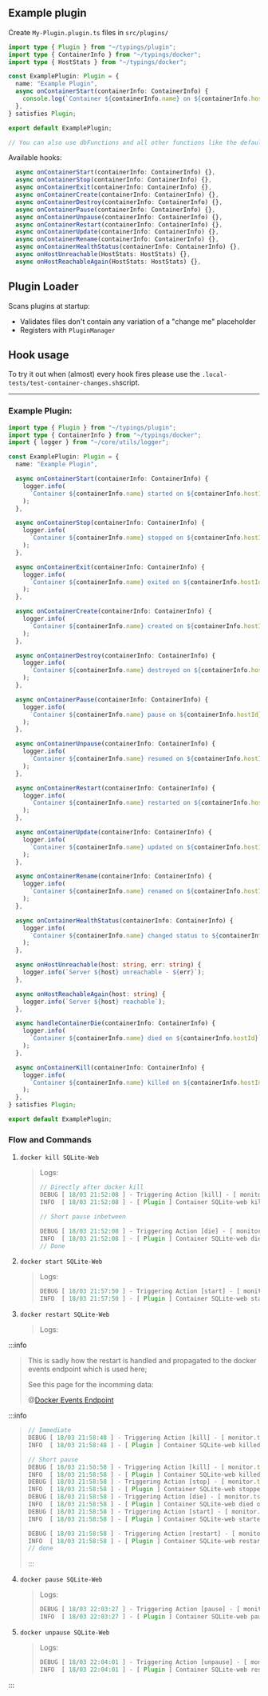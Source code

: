 ## Example plugin

Create `My-Plugin.plugin.ts` files in `src/plugins/`

```typescript
import type { Plugin } from "~/typings/plugin";
import type { ContainerInfo } from "~/typings/docker";
import type { HostStats } from "~/typings/docker";

const ExamplePlugin: Plugin = {
  name: "Example Plugin",
  async onContainerStart(containerInfo: ContainerInfo) {
    console.log(`Container ${containerInfo.name} on ${containerInfo.hostId} started!`
  },
} satisfies Plugin;

export default ExamplePlugin;

// You can also use dbFunctions and all other functions like the default logger!
```

Available hooks:

```typescript
  async onContainerStart(containerInfo: ContainerInfo) {},
  async onContainerStop(containerInfo: ContainerInfo) {},
  async onContainerExit(containerInfo: ContainerInfo) {},
  async onContainerCreate(containerInfo: ContainerInfo) {},
  async onContainerDestroy(containerInfo: ContainerInfo) {},
  async onContainerPause(containerInfo: ContainerInfo) {},
  async onContainerUnpause(containerInfo: ContainerInfo) {},
  async onContainerRestart(containerInfo: ContainerInfo) {},
  async onContainerUpdate(containerInfo: ContainerInfo) {},
  async onContainerRename(containerInfo: ContainerInfo) {},
  async onContainerHealthStatus(containerInfo: ContainerInfo) {},
  async onHostUnreachable(HostStats: HostStats) {},
  async onHostReachableAgain(HostStats: HostStats) {},
```

## Plugin Loader

Scans plugins at startup:

* Validates files don't contain any variation of a "change me" placeholder
* Registers with `PluginManager`

## Hook usage

To try it out when (almost) every hook fires please use the `.local-tests/test-container-changes.sh`script.


---

### **Example Plugin:**

```typescript
import type { Plugin } from "~/typings/plugin";
import type { ContainerInfo } from "~/typings/docker";
import { logger } from "~/core/utils/logger";

const ExamplePlugin: Plugin = {
  name: "Example Plugin",

  async onContainerStart(containerInfo: ContainerInfo) {
    logger.info(
      `Container ${containerInfo.name} started on ${containerInfo.hostId}`,
    );
  },

  async onContainerStop(containerInfo: ContainerInfo) {
    logger.info(
      `Container ${containerInfo.name} stopped on ${containerInfo.hostId}`,
    );
  },

  async onContainerExit(containerInfo: ContainerInfo) {
    logger.info(
      `Container ${containerInfo.name} exited on ${containerInfo.hostId}`,
    );
  },

  async onContainerCreate(containerInfo: ContainerInfo) {
    logger.info(
      `Container ${containerInfo.name} created on ${containerInfo.hostId}`,
    );
  },

  async onContainerDestroy(containerInfo: ContainerInfo) {
    logger.info(
      `Container ${containerInfo.name} destroyed on ${containerInfo.hostId}`,
    );
  },

  async onContainerPause(containerInfo: ContainerInfo) {
    logger.info(
      `Container ${containerInfo.name} pause on ${containerInfo.hostId}`,
    );
  },

  async onContainerUnpause(containerInfo: ContainerInfo) {
    logger.info(
      `Container ${containerInfo.name} resumed on ${containerInfo.hostId}`,
    );
  },

  async onContainerRestart(containerInfo: ContainerInfo) {
    logger.info(
      `Container ${containerInfo.name} restarted on ${containerInfo.hostId}`,
    );
  },

  async onContainerUpdate(containerInfo: ContainerInfo) {
    logger.info(
      `Container ${containerInfo.name} updated on ${containerInfo.hostId}`,
    );
  },

  async onContainerRename(containerInfo: ContainerInfo) {
    logger.info(
      `Container ${containerInfo.name} renamed on ${containerInfo.hostId}`,
    );
  },

  async onContainerHealthStatus(containerInfo: ContainerInfo) {
    logger.info(
      `Container ${containerInfo.name} changed status to ${containerInfo.status}`,
    );
  },

  async onHostUnreachable(host: string, err: string) {
    logger.info(`Server ${host} unreachable - ${err}`);
  },

  async onHostReachableAgain(host: string) {
    logger.info(`Server ${host} reachable`);
  },

  async handleContainerDie(containerInfo: ContainerInfo) {
    logger.info(
      `Container ${containerInfo.name} died on ${containerInfo.hostId}`,
    );
  },

  async onContainerKill(containerInfo: ContainerInfo) {
    logger.info(
      `Container ${containerInfo.name} killed on ${containerInfo.hostId}`,
    );
  },
} satisfies Plugin;

export default ExamplePlugin;
```

### Flow and Commands


1. `docker kill SQLite-Web`

   > Logs:
   >
   > ```jsx
   > // Directly after docker kill
   > DEBUG [ 18/03 21:52:08 ] - Triggering Action [kill] - [ monitor.ts:76 ]
   > INFO  [ 18/03 21:52:08 ] - [ Plugin ] Container SQLite-web killed on Localhost - [ example.plugin.ts:89 ]
   > 
   > // Short pause inbetween
   > 
   > DEBUG [ 18/03 21:52:08 ] - Triggering Action [die] - [ monitor.ts:76 ]
   > INFO  [ 18/03 21:52:08 ] - [ Plugin ] Container SQLite-web died on Localhost - [ example.plugin.ts:83 ]
   > // Done
   > ```
2. `docker start SQLite-Web`

   > Logs:
   >
   > ```jsx
   > DEBUG [ 18/03 21:57:50 ] - Triggering Action [start] - [ monitor.ts:76 ]
   > INFO  [ 18/03 21:57:50 ] - [ Plugin ] Container SQLite-web started on Localhost - [ example.plugin.ts:9 ]
   > ```
3. `docker restart SQLite-Web`

   > Logs:


:::info
> This is sadly how the restart is handled and propagated to the docker events endpoint which is used here;
>
> See this page for the incomming data:
>
> @[Docker Events Endpoint](mention://05aea515-c267-405b-a687-f38e20ff841d/document/b0c6295e-8a6b-4404-92a3-09c91d50d6fb)
>
> 
:::info
> ```jsx
> // Immediate
> DEBUG [ 18/03 21:58:48 ] - Triggering Action [kill] - [ monitor.ts:76 ]
> INFO  [ 18/03 21:58:48 ] - [ Plugin ] Container SQLite-web killed on Localhost - [ example.plugin.ts:89 ]
> 
> // Short pause
> DEBUG [ 18/03 21:58:58 ] - Triggering Action [kill] - [ monitor.ts:76 ]
> INFO  [ 18/03 21:58:58 ] - [ Plugin ] Container SQLite-web killed on Localhost - [ example.plugin.ts:89 ]
> DEBUG [ 18/03 21:58:58 ] - Triggering Action [stop] - [ monitor.ts:76 ]
> INFO  [ 18/03 21:58:58 ] - [ Plugin ] Container SQLite-web stopped on Localhost - [ example.plugin.ts:15 ]
> DEBUG [ 18/03 21:58:58 ] - Triggering Action [die] - [ monitor.ts:76 ]
> INFO  [ 18/03 21:58:58 ] - [ Plugin ] Container SQLite-web died on Localhost - [ example.plugin.ts:83 ]
> DEBUG [ 18/03 21:58:58 ] - Triggering Action [start] - [ monitor.ts:76 ]
> INFO  [ 18/03 21:58:58 ] - [ Plugin ] Container SQLite-web started on Localhost - [ example.plugin.ts:9 ]
> 
> DEBUG [ 18/03 21:58:58 ] - Triggering Action [restart] - [ monitor.ts:76 ]
> INFO  [ 18/03 21:58:58 ] - [ Plugin ] Container SQLite-web restarted on Localhost - [ example.plugin.ts:51 ]
> // done
> ```
>
> :::


4. `docker pause SQLite-Web`

   > Logs:
   >
   > ```jsx
   > DEBUG [ 18/03 22:03:27 ] - Triggering Action [pause] - [ monitor.ts:76 ]
   > INFO  [ 18/03 22:03:27 ] - [ Plugin ] Container SQLite-web pause on Localhost - [ example.plugin.ts:39 ]
   > ```
5. `docker unpause SQLite-Web`

   > Logs:
   >
   > ```jsx
   > DEBUG [ 18/03 22:04:01 ] - Triggering Action [unpause] - [ monitor.ts:76 ]
   > INFO  [ 18/03 22:04:01 ] - [ Plugin ] Container SQLite-web resumed on Localhost - [ example.plugin.ts:45 ]
   > ```

:::